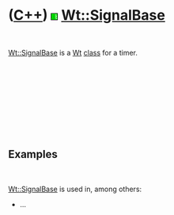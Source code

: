 



 

 

 

 

 

([C++](Cpp.htm)) ![Wt](PicWt.png) [Wt::SignalBase](CppSignalBase.htm)
=====================================================================

 

[Wt::SignalBase](CppSignalBase.htm) is a [Wt](CppWt.htm)
[class](CppClass.htm) for a timer.

 

 

 

 

 

Examples
--------

 

[Wt::SignalBase](CppSignalBase.htm) is used in, among others:

-   ...

 

 

 

 

 





 



